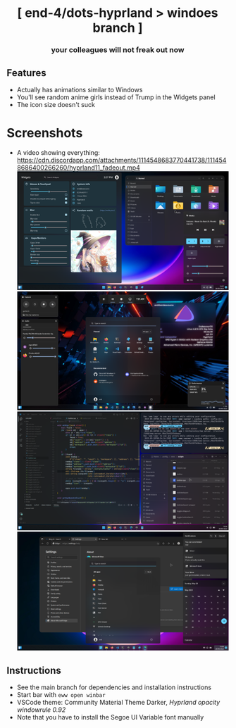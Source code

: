 <div align="center">
    <h1>[ end-4/dots-hyprland > windoes branch ]</h1>
    <h3> your colleagues will not freak out now </h3>
</div>

## Features
 - Actually has animations similar to Windows
 - You'll see random anime girls instead of Trump in the Widgets panel
 - The icon size doesn't suck

 # Screenshots
 - A video showing everything: https://cdn.discordapp.com/attachments/1114548683770441738/1114548686400266260/hyprland11_fadeout.mp4
 ![dots-hyprland](./assets/screenshot6.png)
 ![dots-hyprland](./assets/screenshot3.png)
 ![dots-hyprland](./assets/screenshot5.png)
 ![dots-hyprland](./assets/screenshot4.png)

## Instructions
 - See the main branch for dependencies and installation instructions
 - Start bar with `eww open winbar`
 - VSCode theme: Community Material Theme Darker, _Hyprland opacity windowrule 0.92_
 - Note that you have to install the Segoe UI Variable font manually
